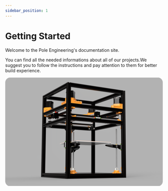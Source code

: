 ```yaml
---
sidebar_position: 1
---
```

# Getting Started
  Welcome to the Pole Engineering's documentation site.
 
  You can find all the needed informations about all of our projects.We suggest you to follow the instructions and pay attention to them for better build experience.
  
  ![Printer](../static/img/frame-assembly/printer-overview.png)


